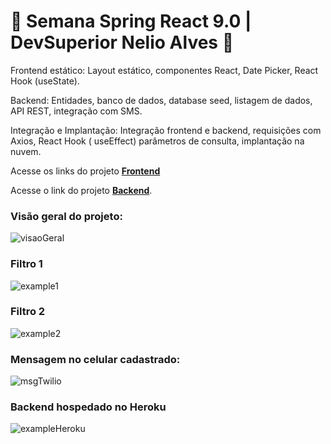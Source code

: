 # 🤩 Semana Spring React 9.0  | DevSuperior Nelio Alves 🤩


Frontend estático: Layout estático, componentes React, Date Picker, React Hook (useState).

Backend: Entidades, banco de dados, database seed, listagem de dados, API REST, integração com SMS.

Integração e Implantação: Integração frontend e backend, requisições com Axios, React Hook ( useEffect) parâmetros de consulta, implantação na nuvem.

Acesse os links do projeto **[Frontend](https://dsmeta-elianespsilva.netlify.app/)** 

Acesse o link do projeto **[Backend](https://dsmeta-elianespsilva.herokuapp.com/sales)**.


### Visão geral do projeto:
![visaoGeral](https://user-images.githubusercontent.com/95144647/180094616-862baa7b-0e44-4be5-a65e-b911e97de7ab.png)

### Filtro 1
![example1](https://user-images.githubusercontent.com/95144647/180094619-3816d834-096b-4b2d-9f67-950bd2b9a836.png)


### Filtro 2
![example2](https://user-images.githubusercontent.com/95144647/180094622-7fa939d3-70b4-4091-acb8-c40c19b64fca.png)

### Mensagem no celular cadastrado:
![msgTwilio](https://user-images.githubusercontent.com/95144647/180094605-14439c71-6443-4e35-8981-c6d10a0957e7.png)


### Backend hospedado no Heroku
![exampleHeroku](https://user-images.githubusercontent.com/95144647/180094624-8ad3b346-c8e3-462f-a245-7193d94a67f3.png)

